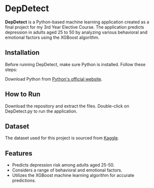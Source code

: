# DepDetect

**DepDetect** is a Python-based machine learning application created as a final project for my 3rd Year Elective Course. The application predicts depression in adults aged 25 to 50 by analyzing various behavioral and emotional factors using the XGBoost algorithm.

## Installation

Before running DepDetect, make sure Python is installed. Follow these steps:

Download Python from [Python's official website](https://www.python.org/downloads/).

## How to Run
Download the repository and extract the files.
Double-click on DepDetect.py to run the application.

## Dataset

The dataset used for this project is sourced from [Kaggle](https://www.kaggle.com/datasets/akramanafan/depressionprediction).

## Features

- Predicts depression risk among adults aged 25-50.
- Considers a range of behavioral and emotional factors.
- Utilizes the XGBoost machine learning algorithm for accurate predictions.
